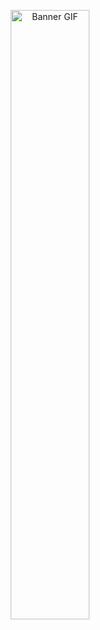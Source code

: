 <!-- Banner/GIF principal no topo -->
<p align="center">
  <img src="https://i.imgur.com/EX64mNw.gif" alt="Banner GIF" width="50%" />
</p>




